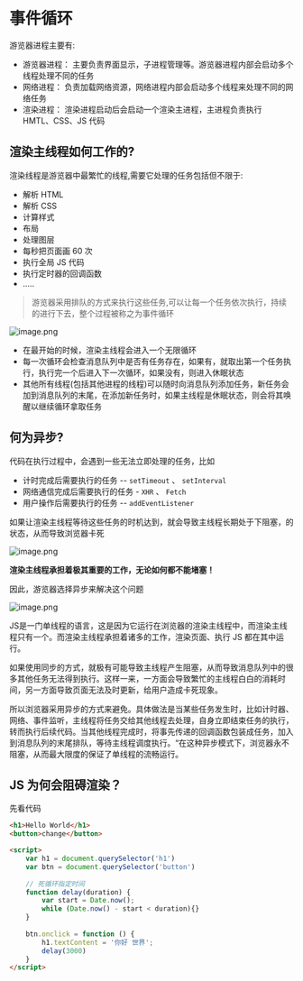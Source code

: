 # 事件循环

游览器进程主要有:

- 游览器进程：	主要负责界面显示，子进程管理等。游览器进程内部会启动多个线程处理不同的任务
- 网络进程：          负责加载网络资源，网络进程内部会启动多个线程来处理不同的网络任务
- 渲染进程：          渲染进程启动后会启动一个渲染主进程，主进程负责执行 HMTL、CSS、JS 代码



## 渲染主线程如何工作的?

渲染线程是游览器中最繁忙的线程,需要它处理的任务包括但不限于:

- 解析 HTML
- 解析 CSS
- 计算样式
- 布局
- 处理图层
- 每秒把页面画 60 次
- 执行全局 JS 代码
- 执行定时器的回调函数
- .....

> 游览器采用排队的方式来执行这些任务,可以让每一个任务依次执行，持续的进行下去，整个过程被称之为事件循环

![image.png](/doc/eventLoop/img-0.png)


- 在最开始的时候，渲染主线程会进入一个无限循环
- 每一次循环会检查消息队列中是否有任务存在，如果有，就取出第一个任务执行，执行完一个后进入下一次循环，如果没有，则进入休眠状态
- 其他所有线程(包括其他进程的线程)可以随时向消息队列添加任务，新任务会加到消息队列的末尾，在添加新任务时，如果主线程是休眠状态，则会将其唤醒以继续循环拿取任务


## 何为异步?
代码在执行过程中，会遇到一些无法立即处理的任务，比如
- 计时完成后需要执行的任务 -- `setTimeout` 、 `setInterval`
- 网络通信完成后需要执行的任务 - `XHR` 、 `Fetch`
- 用户操作后需要执行的任务 -- `addEventListener`

如果让渲染主线程等待这些任务的时机达到，就会导致主线程长期处于下阻塞，的状态，从而导致浏览器卡死


![image.png](/doc/eventLoop/img-2.png)


**渲染主线程承担着极其重要的工作，无论如何都不能堵塞！**

因此，游览器选择异步来解决这个问题

![image.png](/doc/eventLoop/img-3.png)



JS是一门单线程的语言，这是因为它运行在浏览器的渲染主线程中，而渲染主线程只有一个。而渲染主线程承担着诸多的工作，渲染页面、执行 JS 都在其中运行。

如果使用同步的方式，就极有可能导致主线程产生阻塞，从而导致消息队列中的很多其他任务无法得到执行。这样一来，一方面会导致繁忙的主线程白白的消耗时间，另一方面导致页面无法及时更新，给用户造成卡死现象。

所以浏览器采用异步的方式来避免。具体做法是当某些任务发生时，比如计时器、网络、事件监听，主线程将任务交给其他线程去处理，自身立即结束任务的执行，转而执行后续代码。当其他线程完成时，将事先传递的回调函数包装成任务，加入到消息队列的末尾排队，等待主线程调度执行。“在这种异步模式下，浏览器永不阻塞，从而最大限度的保证了单线程的流畅运行。


## JS 为何会阻碍渲染？

先看代码
```html
<h1>Hello World</h1>
<button>change</button>

<script>
    var h1 = document.querySelector('h1')
    var btn = document.querySelector('button')
    
    // 死循环指定时间
    function delay(duration) {
        var start = Date.now();
        while (Date.now() - start < duration){}
    }
    
    btn.onclick = function () {
        h1.textContent = '你好 世界';
        delay(3000)
    }
</script>
```
